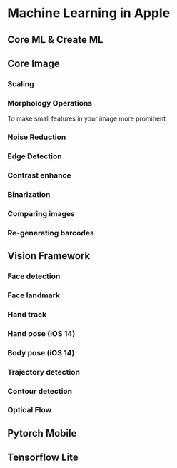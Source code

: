 # Machine Learning in Apple

## Core ML & Create ML

## Core Image
### Scaling
### Morphology Operations

To make small features in your image more prominent

### Noise Reduction
### Edge Detection
### Contrast enhance
### Binarization
### Comparing images
### Re-generating barcodes


## Vision Framework
### Face detection
### Face landmark
### Hand track
### Hand pose (iOS 14)
### Body pose (iOS 14)
### Trajectory detection
### Contour detection
### Optical Flow

## Pytorch Mobile

## Tensorflow Lite

